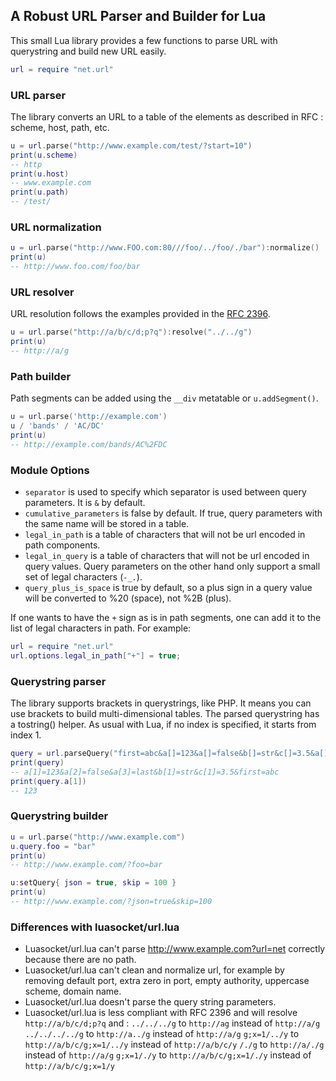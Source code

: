## A Robust URL Parser and Builder for Lua

This small Lua library provides a few functions to parse URL with querystring and build new URL easily.

```lua
url = require "net.url"
```

### URL parser

The library converts an URL to a table of the elements as described in RFC : scheme, host, path, etc.

```lua
u = url.parse("http://www.example.com/test/?start=10")
print(u.scheme)
-- http
print(u.host)
-- www.example.com
print(u.path)
-- /test/
```

### URL normalization

```lua
u = url.parse("http://www.FOO.com:80///foo/../foo/./bar"):normalize()
print(u)
-- http://www.foo.com/foo/bar
```

### URL resolver

URL resolution follows the examples provided in the [RFC 2396](http://tools.ietf.org/html/rfc2396#appendix-C).

```lua
u = url.parse("http://a/b/c/d;p?q"):resolve("../../g")
print(u)
-- http://a/g
```

### Path builder

Path segments can be added using the `__div` metatable or `u.addSegment()`.

```lua
u = url.parse('http://example.com')
u / 'bands' / 'AC/DC'
print(u)
-- http://example.com/bands/AC%2FDC
```

### Module Options

- `separator` is used to specify which separator is used between query parameters. It is `&` by default.
- `cumulative_parameters` is false by default. If true, query parameters with the same name will be stored in a table.
- `legal_in_path` is a table of characters that will not be url encoded in path components.
- `legal_in_query` is a table of characters that will not be url encoded in query values. Query parameters on the other hand only support a small set of legal characters (`-_.`).
- `query_plus_is_space` is true by default, so a plus sign in a query value will be converted to %20 (space), not %2B (plus).

If one wants to have the `+` sign as is in path segments, one can add it to the list of
legal characters in path. For example:

```lua
url = require "net.url"
url.options.legal_in_path["+"] = true;
```

### Querystring parser

The library supports brackets in querystrings, like PHP. It means you can use brackets to build multi-dimensional tables. The parsed querystring has a tostring() helper. As usual with Lua, if no index is specified, it starts from index 1.

```lua
query = url.parseQuery("first=abc&a[]=123&a[]=false&b[]=str&c[]=3.5&a[]=last")
print(query)
-- a[1]=123&a[2]=false&a[3]=last&b[1]=str&c[1]=3.5&first=abc
print(query.a[1])
-- 123
```

### Querystring builder

```lua
u = url.parse("http://www.example.com")
u.query.foo = "bar"
print(u)
-- http://www.example.com/?foo=bar

u:setQuery{ json = true, skip = 100 }
print(u)
-- http://www.example.com/?json=true&skip=100
```

### Differences with luasocket/url.lua

- Luasocket/url.lua can't parse http://www.example.com?url=net correctly because there are no path.
- Luasocket/url.lua can't clean and normalize url, for example by removing default port, extra zero in port, empty authority, uppercase scheme, domain name.
- Luasocket/url.lua doesn't parse the query string parameters.
- Luasocket/url.lua is less compliant with RFC 2396 and will resolve `http://a/b/c/d;p?q` and :
    `../../../g` to `http://ag` instead of `http://a/g`
    `../../../../g` to `http://a../g` instead of `http://a/g`
    `g;x=1/../y` to `http://a/b/c/g;x=1/../y` instead of `http://a/b/c/y`
    `/./g` to `http://a/./g` instead of `http://a/g`
    `g;x=1/./y` to `http://a/b/c/g;x=1/./y` instead of `http://a/b/c/g;x=1/y`

